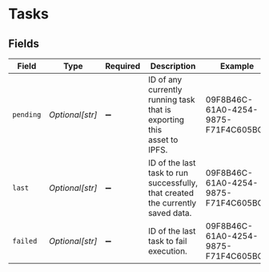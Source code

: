 # Tasks


## Fields

| Field                                                                            | Type                                                                             | Required                                                                         | Description                                                                      | Example                                                                          |
| -------------------------------------------------------------------------------- | -------------------------------------------------------------------------------- | -------------------------------------------------------------------------------- | -------------------------------------------------------------------------------- | -------------------------------------------------------------------------------- |
| `pending`                                                                        | *Optional[str]*                                                                  | :heavy_minus_sign:                                                               | ID of any currently running task that is exporting this<br/>asset to IPFS.<br/>  | 09F8B46C-61A0-4254-9875-F71F4C605BC7                                             |
| `last`                                                                           | *Optional[str]*                                                                  | :heavy_minus_sign:                                                               | ID of the last task to run successfully, that created<br/>the currently saved data.<br/> | 09F8B46C-61A0-4254-9875-F71F4C605BC7                                             |
| `failed`                                                                         | *Optional[str]*                                                                  | :heavy_minus_sign:                                                               | ID of the last task to fail execution.                                           | 09F8B46C-61A0-4254-9875-F71F4C605BC7                                             |